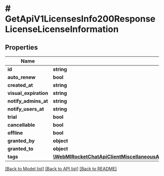 # # GetApiV1LicensesInfo200ResponseLicenseLicenseInformation

## Properties

Name | Type | Description | Notes
------------ | ------------- | ------------- | -------------
**id** | **string** |  | [optional]
**auto_renew** | **bool** |  | [optional]
**created_at** | **string** |  | [optional]
**visual_expiration** | **string** |  | [optional]
**notify_admins_at** | **string** |  | [optional]
**notify_users_at** | **string** |  | [optional]
**trial** | **bool** |  | [optional]
**cancellable** | **bool** |  | [optional]
**offline** | **bool** |  | [optional]
**granted_by** | **object** |  | [optional]
**granted_to** | **object** |  | [optional]
**tags** | [**\WebMIRocketChatApiClientMiscellaneousApi\Model\GetApiV1LicensesGet200ResponseLicensesInnerTag[]**](GetApiV1LicensesGet200ResponseLicensesInnerTag.md) |  | [optional]

[[Back to Model list]](../../README.md#models) [[Back to API list]](../../README.md#endpoints) [[Back to README]](../../README.md)
